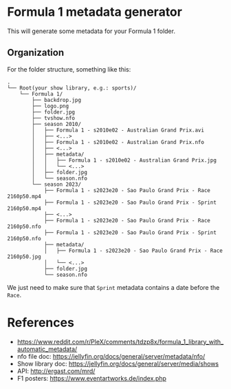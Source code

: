 # Formula 1 metadata generator

This will generate some metadata for your Formula 1 folder.

## Organization

For the folder structure, something like this:

```
.
└── Root(your show library, e.g.: sports)/
    └── Formula 1/
        ├── backdrop.jpg
        ├── logo.png
        ├── folder.jpg
        ├── tvshow.nfo
        ├── season 2010/
        │   ├── Formula 1 - s2010e02 - Australian Grand Prix.avi
        │   ├── <...>
        │   ├── Formula 1 - s2010e02 - Australian Grand Prix.nfo
        │   ├── <...>
        │   ├── metadata/
        │   │   ├── Formula 1 - s2010e02 - Australian Grand Prix.jpg
        │   │   └── <...>
        │   ├── folder.jpg
        │   └── season.nfo
        └── season 2023/
            ├── Formula 1 - s2023e20 - Sao Paulo Grand Prix - Race 2160p50.mp4
            ├── Formula 1 - s2023e20 - Sao Paulo Grand Prix - Sprint 2160p50.mp4
            ├── <...>
            ├── Formula 1 - s2023e20 - Sao Paulo Grand Prix - Race 2160p50.nfo
            ├── Formula 1 - s2023e20 - Sao Paulo Grand Prix - Sprint 2160p50.nfo
            ├── metadata/
            │   ├── Formula 1 - s2023e20 - Sao Paulo Grand Prix - Race 2160p50.jpg
            │   └── <...>
            ├── folder.jpg
            └── season.nfo
```

We just need to make sure that `Sprint` metadata contains a date before the `Race`.

# References

- https://www.reddit.com/r/PleX/comments/tdzp8x/formula_1_library_with_automatic_metadata/
- nfo file doc: https://jellyfin.org/docs/general/server/metadata/nfo/
- Show library doc: https://jellyfin.org/docs/general/server/media/shows
- API: http://ergast.com/mrd/
- F1 posters: https://www.eventartworks.de/index.php